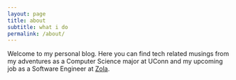 ```yaml
---
layout: page
title: about
subtitle: what i do
permalink: /about/
---
```


Welcome to my personal blog. Here you can find tech related musings from my adventures as a Computer Science major at UConn and my upcoming job as a Software Engineer at [Zola](http://www.zola.com).
